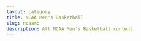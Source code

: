 ```yaml
---
layout: category
title: NCAA Men's Basketball
slug: ncaamb
description: All NCAA Men's Basketball content.
---
```

